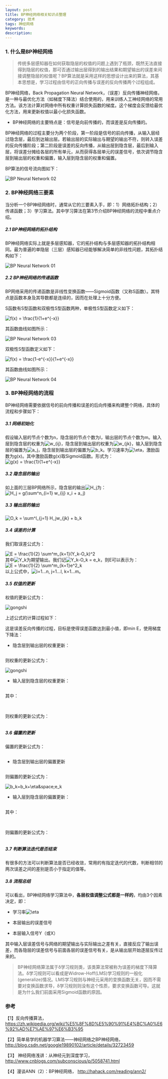 ```yaml
---
layout: post
title: BP神经网络相关知识点整理
category: 技术
tags: 神经网络
keywords:
description:
---
```


### 1. 什么是BP神经网络

>传统多层感知器在如何获取隐层的权值的问题上遇到了瓶颈，既然无法直接得到隐层的权值，那可否通过输出层得到的输出结果和期望输出的误差来间接调整隐层的权值呢？BP算法就是采用这样的思想设计出来的算法，其基本思想是，学习过程由信号的正向传播与误差的反向传播两个过程组成。

BP神经网络，Back Propagation Neural Network，（误差）反向传播神经网络，是一种与最优化方法（如梯度下降法）结合使用的，用来训练人工神经网络的常用方法。该方法计算对网络中所有权重计算损失函数的梯度。这个梯度会反馈给最优化方法，用来更新权值以最小化损失函数。

* BP神经网络的主要特点是：信号是向前传播的，而误差是反向传播的。

BP神经网络的过程主要分为两个阶段，第一阶段是信号的前向传播，从输入层经过隐含层，最后到达输出层。若输出层的实际输出与期望的输出不符，则转入误差的反向传播阶段；第二阶段是误差的反向传播，从输出层到隐含层，最后到输入层，将误差分摊给各层的所有单元，从而获得各层单元的误差信号，依次调节隐含层到输出层的权重和偏置，输入层到隐含层的权重和偏置。

BP算法的信号流向图如下：

![BP Neural Network 02]({{site.CDN_PATH}}/public/image/20170320-Back-Propagation-Neural-Network02.png)

### 2. BP神经网络三要素

当分析一个BP神经网络时，通常从它的三要素入手，即：1）网络拓扑结构；2）传递函数；3）学习算法。其中学习算法在第3节介绍BP神经网络的流程中重点介绍。

##### 2.1 BP神经网络的拓扑结构

BP神经网络实际上就是多层感知器，它的拓扑结构与多层感知器的拓扑结构相同。最为普遍的单隐层（三层）感知器已经能够解决简单的非线性问题，其拓扑结构如下：

![BP Neural Network 01]({{site.CDN_PATH}}/public/image/20170320-Back-Propagation-Neural-Network01.png)

##### 2.2 BP神经网络的传递函数

BP网络采用的传递函数是非线性变换函数——Sigmoid函数（又称S函数）。其特点是函数本身及其导数都是连续的，因而在处理上十分方便。

S函数有S型函数和双极性S型函数两种，单极性S型函数定义如下：

<img src="http://latex.codecogs.com/gif.latex?f(x) = \frac{1}{1+e^{-x}}" title="f(x) = \frac{1}{1+e^{-x}}" />

其函数曲线如图所示：

![BP Neural Network 03]({{site.CDN_PATH}}/public/image/20170320-Back-Propagation-Neural-Network03.png)

双极性S型函数定义如下：

<img src="http://latex.codecogs.com/gif.latex?f(x) = \frac{1-e^{-x}}{1+e^{-x}}" title="f(x) = \frac{1-e^{-x}}{1+e^{-x}}" />

其函数曲线如图所示：

![BP Neural Network 04]({{site.CDN_PATH}}/public/image/20170320-Back-Propagation-Neural-Network04.png)

### 3. BP神经网络的流程

BP神经网络需要依据信号的前向传播和误差的后向传播来构建整个网络，具体的流程和步骤如下：

##### 3.1 网络初始化

<div>假设输入层的节点个数为n，隐含层的节点个数为l，输出层的节点个数为m。输入层到隐含层的权重为<img src="http://latex.codecogs.com/gif.latex?w_{ij}" title="w_{ij}" />，隐含层到输出层的权重为<img src="http://latex.codecogs.com/gif.latex?w_{jk}" title="w_{jk}" />，输入层到隐含层的偏置为<img src="http://latex.codecogs.com/gif.latex?a_j" title="a_j" />，隐含层到输出层的偏置为<img src="http://latex.codecogs.com/gif.latex?b_k" title="b_k" />。学习速率为<img src="http://latex.codecogs.com/gif.latex?\eta" title="\eta" />，激励函数为g(x)。其中激励函数g(x)取Sigmoid函数。形式为：

<img src="http://latex.codecogs.com/gif.latex?g(x) = \frac{1}{1+e^{-x}}" title="g(x) = \frac{1}{1+e^{-x}}" />

##### 3.2 隐含层的输出

<div>如上面的三层BP网络所示，隐含层的输出<img src="http://latex.codecogs.com/gif.latex?H_j" title="H_j" />为：

<img src="http://latex.codecogs.com/gif.latex?H_j = g(\sum^n_{i=1} w_{ij} x_i + a_j)" title="H_j = g(\sum^n_{i=1} w_{ij} x_i + a_j)" />

##### 3.3 输出层的输出

<img src="http://latex.codecogs.com/gif.latex?O_k = \sum^l_{j=1} H_jw_{jk} + b_k" title="O_k = \sum^l_{j=1} H_jw_{jk} + b_k" />

##### 3.4 误差的计算

我们取误差公式为：

<img src="http://latex.codecogs.com/gif.latex?E = \frac{1}{2} \sum^m_{k=1}(Y_k-O_k)^2" title="E = \frac{1}{2} \sum^m_{k=1}(Y_k-O_k)^2" />

<div>其中<img src="http://latex.codecogs.com/gif.latex?Y_k" title="Y_k" />为期望输出。我们记<img src="http://latex.codecogs.com/gif.latex?Y_k-O_k = e_k" title="Y_k-O_k = e_k" />，则E可以表示为：

<img src="http://latex.codecogs.com/gif.latex?E = \frac{1}{2} \sum^m_{k=1}e^2_k" title="E = \frac{1}{2} \sum^m_{k=1}e^2_k" />

<div>以上公式中，<img src="http://latex.codecogs.com/gif.latex?i=1...n, j=1...l, k=1...m" title="i=1...n, j=1...l, k=1...m" />。

##### 3.5 权值的更新

权值的更新公式为：

<img src="http://latex.codecogs.com/gif.latex?\left\{\begin{matrix}&space;\omega&space;_{ij}=\omega&space;_{ij}+\eta&space;H_j\left&space;(&space;1-H_j&space;\right&space;)x_i\sum_{k=1}^{m}\omega&space;_{jk}e_k\\&space;\omega&space;_{jk}=\omega&space;_{jk}+\eta&space;H_je_k&space;\end{matrix}\right." title="gongshi" />

上述公式的计算过程如下：

这是误差反向传播的过程，目标是使得误差函数达到最小值，即min E，使用梯度下降法：

* 隐含层到输出层的权重更新：

<img src="http://latex.codecogs.com/gif.latex?\frac{\partial&space;E}{\partial&space;w_{jk}}=\sum_{k=1}^{m}\left&space;(&space;Y_k-O_k&space;\right&space;)\left&space;(&space;-\frac{\partial&space;O_k}{\partial&space;w_{jk}}&space;\right&space;)=\left&space;(&space;Y_k-O_k&space;\right&space;)\left&space;(&space;-H_j&space;\right&space;)=-e_kH_j" title="">

则权重的更新公式为：

<img src="http://latex.codecogs.com/gif.latex?w_{jk}=w_{jk}+\eta&space;H_je_k" title="gongshi">

* 输入层到隐含层的权重更新：

<img src="http://latex.codecogs.com/gif.latex?\frac{\partial&space;E}{\partial&space;w_{ij}}=\frac{\partial&space;E}{\partial&space;H_j}\cdot&space;\frac{\partial&space;H_j}{\partial&space;\omega&space;_{ij}}" title="">

其中：

<img src="http://latex.codecogs.com/gif.latex?\begin{matrix}&space;\frac{\partial&space;E}{\partial&space;H_j}=\left&space;(&space;Y_1-O_1&space;\right&space;)\left&space;(&space;-\frac{\partial&space;O_1}{\partial&space;H_j}&space;\right&space;)+\cdots&space;+\left&space;(&space;Y_m-O_m&space;\right&space;)\left&space;(&space;-\frac{\partial&space;O_m}{\partial&space;H_j}&space;\right&space;)\\&space;=-\left&space;(&space;Y_1-O_1&space;\right&space;)\omega&space;_{j1}-\cdots-\left&space;(&space;Y_m-O_m&space;\right&space;)\omega&space;_{jm}\\&space;=-\sum_{k=1}^{m}\left&space;(&space;Y_k-O_k&space;\right&space;)\omega&space;_{jk}=-\sum_{k=1}^{m}\omega&space;_{jk}e_k&space;\end{matrix}" title="">

<img src="http://latex.codecogs.com/gif.latex?\begin{matrix}&space;\frac{\partial&space;H_j}{\partial&space;\omega&space;_ij}=\frac{\partial&space;g\left&space;(&space;\sum_{i=1}^{n}\omega&space;_{ij}x_i+a_j&space;\right&space;)}{\partial&space;\omega&space;_ij}\\&space;=g\left&space;(&space;\sum_{i=1}^{n}\omega&space;_{ij}x_i+a_j&space;\right&space;)\cdot&space;\left&space;[&space;1-g\left&space;(&space;\sum_{i=1}^{n}\omega&space;_{ij}x_i+a_j&space;\right&space;)&space;\right&space;]\cdot&space;\frac{\partial&space;\left&space;(&space;\sum_{i=1}^{n}\omega&space;_{ij}x_i+a_j&space;\right&space;)}{\partial&space;\omega&space;_ij}\\&space;=H_j\left&space;(&space;1-H_j&space;\right&space;)x_i&space;\end{matrix}" title="">

则权重的更新公式为：

<img src="http://latex.codecogs.com/gif.latex?\omega&space;_{ij}=\omega&space;_{ij}+\eta&space;H_j\left&space;(&space;1-H_j&space;\right&space;)x_i\sum_{k=1}^{m}\omega&space;_{jk}e_k" title="">

##### 3.6 偏置的更新

偏置的更新公式为：

<img src="http://latex.codecogs.com/gif.latex?\left\{\begin{matrix}&space;a_j=a_j+\eta&space;H_j\left&space;(&space;1-H_j&space;\right&space;)\sum_{k=1}^{m}\omega&space;_{jk}e_k\\&space;b_k=b_k+\eta&space;e_k&space;\end{matrix}\right." title="" >

* 隐含层到输出层的偏置更新

<img src="http://latex.codecogs.com/gif.latex?\frac{\partial&space;E}{\partial&space;b_k}=\left&space;(&space;Y_k-O_k&space;\right&space;)\left&space;(&space;-\frac{\partial&space;O_k}{\partial&space;b_k}&space;\right&space;)=-e_k" title="">

则偏置的更新公式为：

<img src="http://latex.codecogs.com/gif.latex?b_k=b_k+\eta&space;e_k" title="b_k=b_k+\eta&space;e_k">

* 输入层到隐含层的偏置更新：

<img src="http://latex.codecogs.com/gif.latex?\frac{\partial&space;E}{\partial&space;a_j}=\frac{\partial&space;E}{\partial&space;H_j}\cdot&space;\frac{\partial&space;H_j}{\partial&space;a_j}" title="">

其中：

<img src="http://latex.codecogs.com/gif.latex?\begin{matrix}&space;\frac{\partial&space;H_j}{\partial&space;a_j}=\frac{\partial&space;g\left&space;(&space;\sum_{i=1}^{n}\omega&space;_{ij}x_i+a_j&space;\right&space;)}{\partial&space;a_j}\\&space;=g\left&space;(&space;\sum_{i=1}^{n}\omega&space;_{ij}x_i+a_j&space;\right&space;)\cdot&space;\left&space;[&space;1-g\left&space;(&space;\sum_{i=1}^{n}\omega&space;_{ij}x_i+a_j&space;\right&space;)&space;\right&space;]\cdot&space;\frac{\partial&space;\left&space;(&space;\sum_{i=1}^{n}\omega&space;_{ij}x_i+a_j&space;\right&space;)}{\partial&space;a_j}\\&space;=H_j\left&space;(&space;1-H_j&space;\right&space;)&space;\end{matrix}" title="">

<img src="http://latex.codecogs.com/gif.latex?\begin{matrix}&space;\frac{\partial&space;E}{\partial&space;H_j}=\left&space;(&space;Y_1-O_1&space;\right&space;)\left&space;(&space;-\frac{\partial&space;O_1}{\partial&space;H_j}&space;\right&space;)+\cdots&space;+\left&space;(&space;Y_m-O_m&space;\right&space;)\left&space;(&space;-\frac{\partial&space;O_m}{\partial&space;H_j}&space;\right&space;)\\&space;=-\left&space;(&space;Y_1-O_1&space;\right&space;)\omega&space;_{j1}-\cdots-\left&space;(&space;Y_m-O_m&space;\right&space;)\omega&space;_{jm}\\&space;=-\sum_{k=1}^{m}\left&space;(&space;Y_k-O_k&space;\right&space;)\omega&space;_{jk}=-\sum_{k=1}^{m}\omega&space;_{jk}e_k&space;\end{matrix}" title="">

则偏置的更新公式为：

<img src="http://latex.codecogs.com/gif.latex?a_k=a_k+\eta&space;H_j\left&space;(&space;1-H_j&space;\right&space;)\sum_{k=1}^{m}\omega&space;_{jk}e_k" title="">

##### 3.7 判断算法迭代是否结束

有很多的方法可以判断算法是否已经收敛，常用的有指定迭代的代数，判断相邻的两次误差之间的差别是否小于指定的值等。

##### 3.8 流程总结

可以看出，BP神经网络学习算法中，<b>各层权值调整公式都是一样的</b>，均由3个因素决定，即：

* <div>学习率<img src="http://latex.codecogs.com/gif.latex?\eta" title="\eta" />

* 本层输出的误差信号

* 本层输入信号Y（或X）

其中输入层误差信号与网络的期望输出与实际输出之差有关，直接反应了输出误差，而各隐层的误差信号与前面各层的误差信号有关，是从输出层开始逐层反传过来的。


>BP神经网络算法属于δ学习规则类，该类算法常被称为误差的梯度下降算法。δ学习规则可以看成是Widrow-Hoff(LMS)学习规则的一般化(generalize)情况。LMS学习规则与神经元采用的变换函数无关，因而不需要对变换函数求导，δ学习规则则没有这个性质，要求变换函数可导。这就是为什么我们前面采用Sigmoid函数的原因。


###  参考

【1】反向传播算法，https://zh.wikipedia.org/wiki/%E5%8F%8D%E5%90%91%E4%BC%A0%E6%92%AD%E7%AE%97%E6%B3%95
 
【2】简单易学的机器学习算法——神经网络之BP神经网络，http://blog.csdn.net/google19890102/article/details/32723459

【3】 神经网络浅讲：从神经元到深度学习，http://www.cnblogs.com/subconscious/p/5058741.html

【4】漫谈ANN（2）：BP神经网络， http://hahack.com/reading/ann2/
